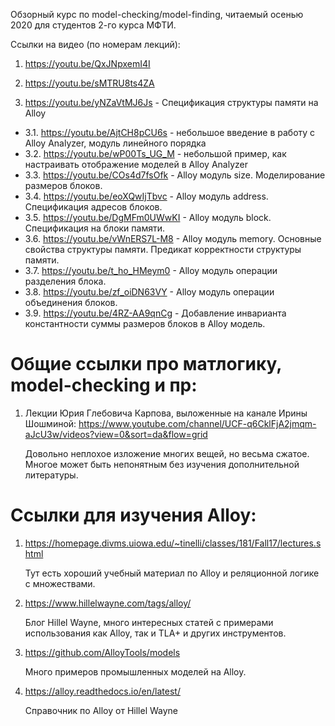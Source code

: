 Обзорный курс по model-checking/model-finding, читаемый осенью 2020 для студентов 2-го курса МФТИ.


Ссылки на видео (по номерам лекций):

1. https://youtu.be/QxJNpxemI4I

2. https://youtu.be/sMTRU8ts4ZA

3. https://youtu.be/yNZaVtMJ6Js - Спецификация структуры памяти на Alloy

  - 3.1. https://youtu.be/AjtCH8pCU6s - небольшое введение в работу с Alloy Analyzer, модуль линейного порядка
  - 3.2. https://youtu.be/wP00Ts_UG_M - небольшой пример, как настраивать отображение моделей в Alloy Analyzer
  - 3.3. https://youtu.be/COs4d7fsOfk - Alloy модуль size. Моделирование размеров блоков.
  - 3.4. https://youtu.be/eoXQwIjTbvc - Alloy модуль address. Спецификация адресов блоков.
  - 3.5. https://youtu.be/DgMFm0UWwKI - Alloy модуль block. Спецификация на блоки памяти.
  - 3.6. https://youtu.be/vWnERS7L-M8 - Alloy модуль memory. Основные свойства структуры памяти. Предикат корректности структуры памяти.
  - 3.7. https://youtu.be/t_ho_HMeym0 - Alloy модуль операции разделения блока.
  - 3.8. https://youtu.be/zf_oiDN63VY - Alloy модуль операции объединения блоков.
  - 3.9. https://youtu.be/4RZ-AA9qnCg - Добавление инварианта константности суммы размеров блоков в Alloy модель.



Общие ссылки про матлогику, model-checking и пр:
================================================

1. Лекции Юрия Глебовича Карпова, выложенные на канале Ирины Шошминой:
   https://www.youtube.com/channel/UCF-q6CklFjA2jmqm-aJcU3w/videos?view=0&sort=da&flow=grid

   Довольно неплохое изложение многих вещей, но весьма сжатое. Многое может быть непонятным без изучения
   дополнительной литературы.


Ссылки для изучения Alloy:
==========================

1. https://homepage.divms.uiowa.edu/~tinelli/classes/181/Fall17/lectures.shtml

   Тут есть хороший учебный материал по Alloy и реляционной логике с множествами.

2. https://www.hillelwayne.com/tags/alloy/

   Блог Hillel Wayne, много интересных статей с примерами использования как Alloy, так и TLA+ и других
   инструментов.

3. https://github.com/AlloyTools/models

   Много примеров промышленных моделей на Alloy.

4. https://alloy.readthedocs.io/en/latest/

   Справочник по Alloy от Hillel Wayne
